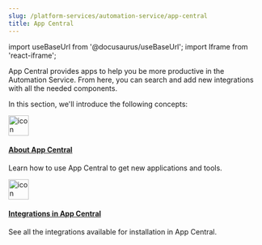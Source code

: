 ```yaml
---
slug: /platform-services/automation-service/app-central
title: App Central
---
```



import useBaseUrl from '@docusaurus/useBaseUrl';
import Iframe from 'react-iframe';

App Central provides apps to help you be more productive in the Automation Service. From here, you can search and add new integrations with all the needed components. 

In this section, we'll introduce the following concepts:

<div className="box-wrapper" >
<div className="box smallbox card">
  <div className="container">
  <a href="/docs/platform-services/automation-service/automation-service-app-central/"><img src={useBaseUrl('img/icons/security/siem-challenges.png')} alt="icon" width="40"/><h4>About App Central</h4></a>
  <p>Learn how to use App Central to get new applications and tools.</p>
  </div>
</div>
<div className="box smallbox card">
  <div className="container">
  <a href="/docs/platform-services/automation-service/app-central/integrations/"><img src={useBaseUrl('img/icons/security/siem-challenges.png')} alt="icon" width="40"/><h4>Integrations in App Central</h4></a>
  <p>See all the integrations available for installation in App Central.</p>
  </div>
</div>
</div>
